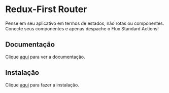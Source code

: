 # Redux-First Router

Pense em seu aplicativo em termos de estados, não rotas ou componentes. Conecte seus componentes e apenas despache o Flux Standard Actions!

## Documentação

Clique [aqui](https://github.com/faceyspacey/redux-first-router) para ver a documentação.

## Instalação

Clique [aqui](https://www.npmjs.com/package/redux-first-router) para fazer a instalação.